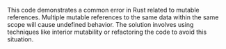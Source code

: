 This code demonstrates a common error in Rust related to mutable references.  Multiple mutable references to the same data within the same scope will cause undefined behavior.  The solution involves using techniques like interior mutability or refactoring the code to avoid this situation.